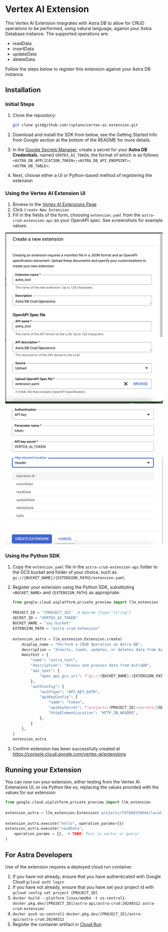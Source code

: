  # Vertex AI Extension

This Vertex AI Extension integrates with Astra DB to allow for CRUD operations to be performed, using natural language, against your Astra Database instance. The supported operations are:

- readData
- insertData
- updateData
- deleteData

Follow the steps below to register this extension against your Astra DB instance.

## Installation

### Initial Steps

1. Clone the repository:

    ```bash
    git clone git@github.com:riptano/vertex-ai-extension.git
    ```

2. Download and install the SDK from below, see the Getting Started Info from Google section at the bottom of the README for more details.
3. In the [Google Secrets Manager](https://console.cloud.google.com/security/secret-manager), create a secret for your **Astra DB Credentials**, named `VERTEX_AI_TOKEN`, the format of which is as follows: `<ASTRA_DB_APPLICATION_TOKEN>;<ASTRA_DB_API_ENDPOINT>;<ASTRA_DB_TABLE>`.
4. Next, choose either a UI or Python-based method of registering the extension

### Using the Vertex AI Extension UI

1. Browse to the [Vertex AI Extensions Page](https://console.cloud.google.com/vertex-ai/extensions)
2. Click `Create New Extension`
3. Fill in the fields of the form, choosing `extension.yaml` from the `astra-crud-extension-api` as your OpenAPI spec. See screenshots for example values.

![Example of Registering Astra Extension](images/vertexai1.png)
![Example of Registering Astra Extension](images/vertexai2.png)

### Using the Python SDK

1. Copy the `extension.yaml` file in the `astra-crud-extension-api` folder to the GCS bucket and folder of your choice, such as `gs://{BUCKET_NAME}/{EXTENSION_PATH}/extension.yaml`.
2. Register your extension using the Python SDK, substituting `<BUCKET_NAME>` and `{EXTENSION_PATH}` as appropriate:

    ```python
    from google.cloud.aiplatform.private_preview import llm_extension
  
    PROJECT_ID = "[PROJECT_ID]"  # @param {type:"string"}
    SECRET_ID = "VERTEX_AI_TOKEN"
    BUCKET_NAME = "vai-bucket"
    EXTENSION_PATH = "astra-crud-extension"
    
    extension_astra = llm_extension.Extension.create(
        display_name = "Perform a CRUD Operation on Astra DB",
        description = "Inserts, loads, updates, or deletes data from Astra DB and returns it to the user",
        manifest = {
            "name": "astra_tool",
            "description": "Access and process data from AstraDB",
            "api_spec": {
                "open_api_gcs_uri": f"gs://{BUCKET_NAME}/{EXTENSION_PATH}/extension.yaml"
            },
            "authConfig": {
                "authType": "API_KEY_AUTH",
                "apiKeyConfig": {
                    "name": "token",
                    "apiKeySecret": f"projects/{PROJECT_ID}/secrets/{SECRET_ID}/versions/1",
                    "httpElementLocation": "HTTP_IN_HEADER",
                },
            }
        },
    )
    extension_astra
    ```

3. Confirm extension has been successfully created at <https://console.cloud.google.com/vertex-ai/extensions>

## Running your Extension

You can now run your extension, either testing from the Vertex AI Extensions UI, or via Python like so, replacing the values provided with the values for our extension:

```python
from google.cloud.aiplatform.private_preview import llm_extension

extension_astra = llm_extension.Extension('projects/747469159044/locations/us-central1/extensions/7011612038606618624')

extension_astra.execute("hello", operation_params={})
extension_astra.execute("readData",
    operation_params = {},  # TODO: Pass in vector or query!
)
```

## For Astra Developers

Use of the extension requires a deployed cloud run container.

1. If you have not already, ensure that you have authenticated with Google Cloud `gcloud auth login`
2. If you have not already, ensure that you have set your project id with `gcloud config set project [PROJECT_ID]`
3. `docker build --platform linux/amd64 -t us-central1-docker.pkg.dev/[PROJECT_ID]/astra-api/astra-crud:20240312 astra-crud-extension`
4. `docker push us-central1-docker.pkg.dev/[PROJECT_ID]/astra-api/astra-crud:20240312`
5. Register the container artifact in [Cloud Run](https://console.cloud.google.com/run/create)
